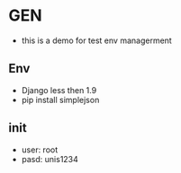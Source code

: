 # GEN
* this is a demo for test env managerment
## Env
* Django less then 1.9
* pip install simplejson
## init 
* user: root
* pasd: unis1234  
